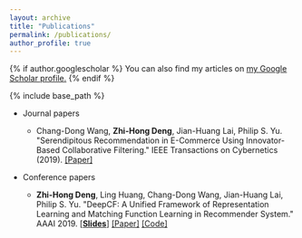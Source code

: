 ```yaml
---
layout: archive
title: "Publications"
permalink: /publications/
author_profile: true
---
```


{% if author.googlescholar %}
  You can also find my articles on <u><a href="{{author.googlescholar}}">my Google Scholar profile</a>.</u>
{% endif %}

{% include base_path %}
* Journal papers
  *  Chang-Dong Wang, **Zhi-Hong Deng**, Jian-Huang Lai, Philip S. Yu. "Serendipitous Recommendation in E-Commerce Using Innovator-Based Collaborative Filtering." IEEE Transactions on Cybernetics (2019). [[Paper]](http://2wildkids.com/files/19TCYB_INVBCF.pdf) 

* Conference papers
  * **Zhi-Hong Deng**, Ling Huang, Chang-Dong Wang, Jian-Huang Lai, Philip S. Yu. "DeepCF: A Unified Framework of Representation Learning and Matching Function Learning in Recommender System." AAAI 2019. [[**Slides**]](http://2wildkids.com/AAAI2019-DeepCF.pdf) [[Paper]](http://2wildkids.com/19AAAI_DeepCF.pdf) [[Code]](https://github.com/familyld/DeepCF)